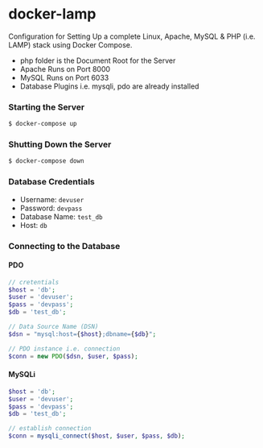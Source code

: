 # docker-lamp
Configuration for Setting Up a complete Linux, Apache, MySQL & PHP (i.e. LAMP) stack using Docker Compose.
* php folder is the Document Root for the Server
* Apache Runs on Port 8000
* MySQL Runs on Port 6033
* Database Plugins i.e. mysqli, pdo are already installed

### Starting the Server
```bash
$ docker-compose up
```

### Shutting Down the Server
```bash
$ docker-compose down
```

### Database Credentials
* Username: ```devuser```
* Password: ```devpass```
* Database Name: ```test_db```
* Host: ```db```

### Connecting to the Database
#### PDO
```php
// cretentials
$host = 'db';
$user = 'devuser';
$pass = 'devpass';
$db = 'test_db';

// Data Source Name (DSN)
$dsn = "mysql:host={$host};dbname={$db}";

// PDO instance i.e. connection
$conn = new PDO($dsn, $user, $pass);
```

#### MySQLi
```php
$host = 'db';
$user = 'devuser';
$pass = 'devpass';
$db = 'test_db';

// establish connection
$conn = mysqli_connect($host, $user, $pass, $db);
```